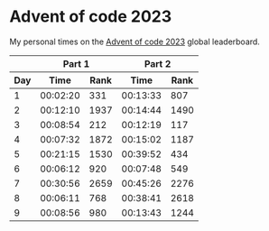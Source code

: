 # Advent of code 2023
My personal times on the [Advent of code 2023](https://adventofcode.com/2023) global leaderboard.

<table>
    <thead>
        <tr>
            <th></th>
            <th colspan="2">Part 1</th>
            <th colspan="2">Part 2</th>
        </tr>
        <tr>
            <th>Day</th>
            <th>Time</th>
            <th>Rank</th>
            <th>Time</th>
            <th>Rank</th>
        </tr>
    </thead>
    <tbody>
        <tr>
            <td>1</td> <td>00:02:20</td> <td>331</td> <td>00:13:33</td> <td>807</td>
        </tr>
        <tr>
            <td>2</td> <td>00:12:10</td> <td>1937</td> <td>00:14:44</td> <td>1490</td>
        </tr>
        <tr>
            <td>3</td> <td>00:08:54</td> <td>212</td> <td>00:12:19</td> <td>117</td>
        </tr>
        <tr>
            <td>4</td> <td>00:07:32</td> <td>1872</td> <td>00:15:02</td> <td>1187</td>
        </tr>
        <tr>
            <td>5</td> <td>00:21:15</td> <td>1530</td> <td>00:39:52</td> <td>434</td>
        </tr>
        <tr>
            <td>6</td> <td>00:06:12</td> <td>920</td> <td>00:07:48</td> <td>549</td>
        </tr>
        <tr>
            <td>7</td> <td>00:30:56</td> <td>2659</td> <td>00:45:26</td> <td>2276</td>
        </tr>
        <tr>
            <td>8</td> <td>00:06:11</td> <td>768</td> <td>00:38:41</td> <td>2618</td>
        </tr>
        <tr>
            <td>9</td> <td>00:08:56</td> <td>980</td> <td>00:13:43</td> <td>1244</td>
        </tr>
    </tbody>
</table>

